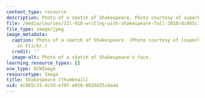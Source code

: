 ```yaml
---
content_type: resource
description: Photo of a sketch of Shakespeare. Photo courtesy of superk8nyc on Flickr.
file: /media/courses/21l-010-writing-with-shakespeare-fall-2010/dc065c33dc5de70fe9100820d35c6a4a_21l-010f10-th.jpg
file_type: image/jpeg
image_metadata:
  caption: Photo of a sketch of Shakespeare. (Photo courtesy of [superk8nyc](http://www.flickr.com/photos/superk8/623118257/)
    on Flickr.)
  credit: ''
  image-alt: Photo of a sketch of Shakespeare's face.
learning_resource_types: []
ocw_type: OCWImage
resourcetype: Image
title: Shakespeare (thumbnail)
uid: dc065c33-dc5d-e70f-e910-0820d35c6a4a
---
```

